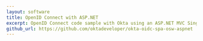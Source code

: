 ```yaml
---
layout: software
title: OpenID Connect with ASP.NET
excerpt: OpenID Connect code sample with Okta using an ASP.NET MVC Single Page Application calling an ASP.NET Web API.
github_url: https://github.com/oktadeveloper/okta-oidc-spa-osw-aspnet
---
```

